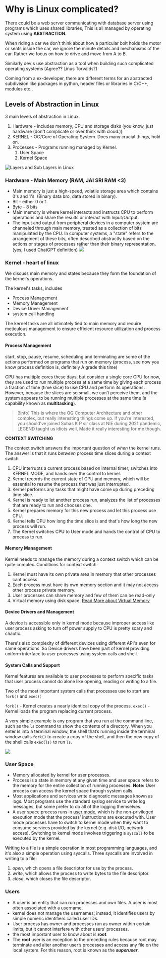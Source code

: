 # Why is Linux complicated?

There could be a web server communicating with database server using programs which uses shared libraries, This is all managed by operating system using **ABSTRACTION**.

When riding a car we don't think about how a particular bolt holds the motor or seats inside the car, we ignore the minute details and mechanisms of the car. Rather we focus on how to drive and move from A to B.

Similarly dev's use abstraction as a tool when building such complicated operating systems (Agree?? Linus Torvalds?)

Coming from a ex-developer, there are different terms for an abstracted subdivision like packages in python, header files or libraries in C/C++, modules etc.,

## Levels of Abstraction in Linux

3 main levels of abstraction in Linux.

1. Hardware - includes memory, CPU and storage disks (you know, just hardware (don't complicate or over think with cloud.))
2. KERNEL - OG/Core of Operating System. Does many crucial things, hold on.
3. Processes - Programs running managed by Kernel.
	1. User Space
	2. Kernel Space

![Layers and Sub Layers in Linux](Screenshots/1.1-LinuxSystemOrg.png)

### Hardware - Main Memory (RAM, JAI SRI RAM <3)

- Main memory is just a high-speed, volatile storage area which contains 0's and 1's. (Binary data bro, data stored in binary).
- Bit - either 0 or 1.
- Byte - 8 bits
- Main memory is where kernel interacts and instructs CPU to perform operations and share the results or interact with Input/Output.
- The input and output from peripheral devices in a computer system are channeled through main memory, treated as a collection of bits manipulated by the CPU. In computer systems, a "state" refers to the arrangement of these bits, often described abstractly based on the actions or stages of processes rather than their binary representation. (yes, I used ChatGPT definition)
![](Screenshots/OS_overview.jpeg)

### Kernel - heart of linux

We discuss main memory and states because they form the foundation of the kernel's operations. 

The kernel's tasks, includes
- Process Management
- Memory Management
- Device Driver Management
- system call handling

The kernel tasks are all intimately tied to main memory and require meticulous management to ensure efficient resource utilization and process execution.

#### Process Management

start, stop, pause, resume, scheduling and terminating are some of the actions performed on programs that run on memory (process, see now you know process definition is, definitely A grade this time)

CPU has multiple cores these days, but consider a single core CPU for now, they are used to run multiple process at a same time by giving each process a fraction of time (time slice) to use CPU and perform its operations. However, because the slices are so small, we can’t perceive them, and the system appears to be running multiple processes at the same time (a capability known as **multitasking**).

>[!info]
>This is where the OG Computer Architecture and other complex, but really interesting things come up. If you're interested, you should've joined Suhas K P sir class at NIE during 2021 pandemic, LEGEND taught us idiots well, Made it really interesting for me though.


**CONTEXT SWITCHING**

The context switch answers the important question of *when* the kernel runs. The answer is that it runs *between* process time slices during a context switch

1. CPU interrupts a current process based on internal timer, switches into KERNEL MODE, and hands over the control to kernel.
2. Kernel records the current state of CPU and memory, which will be essential to resume the process that was just interrupted.
3. Kernel performs any tasks that might have come up during preceding time slice.
4. Kernel is ready to let another process run, analyzes the list of processes that are ready to run and chooses one.
5. Kernel prepares memory for this new process and let this process use CPU.
6. Kernel tells CPU how long the time slice is and that's how long the new process will run.
7. The Kernel switches CPU to User mode and hands the control of CPU to process to run.

#### Memory Management

Kernel needs to manage the memory during a context switch which can be quite complex.
Conditions for context switch:
1. Kernel must have its own private area in memory that other processes cant access.
2. Each process must have its own memory section and it may not access other process private memory.
3. User processes can share memory and few of them can be read-only
4. Virtual memory using disk space. [Read More about Virtual Memory](https://www.techtarget.com/searchstorage/definition/virtual-memory)

#### Device Drivers and Management

A device is accessible only in kernel mode because improper access like user process asking to turn off power supply to CPU is pretty scary and chaotic.

There's also complexity of different devices using different API's even for same operations. So Device drivers have been part of kernel providing uniform interface to user processes using system calls and shell.

#### System Calls and Support

Kernel features are available to user processes to perform specific tasks that user process cannot do alone like opening, reading or writing to a file.

Two of the most important system calls that processes use to start are `fork()` and `exec()`

`fork()` - Kernel creates a nearly identical copy of the process.
`exec()` - Kernel loads the program replacing current process.

A very simple example is any program that you run at the command line, such as the `ls` command to show the contents of a directory. When you enter ls into a terminal window, the shell that’s running inside the terminal window calls `fork()` to create a copy of the shell, and then the new copy of the shell calls `exec(ls)` to run `ls`.

![](Screenshots/1.2-process_starting.png)

### User Space

- Memory allocated by kernel for user processes.
- Process is a state in memory at any given time and user space refers to the memory for the entire collection of running processes.
**Note:** User process can access the kernel space through system calls.
- Most applications and services write diagnostic messages known as logs. Most programs use the standard syslog service to write log messages, but some prefer to do all of the logging themselves.
- A user space process runs in [user mode](http://www.linfo.org/user_mode.html), which is the non-privileged execution mode that the process' instructions are executed with. User mode processes have to switch to kernel mode when they want to consume services provided by the kernel (e.g. disk I/O, network access). Switching to kernel mode involves triggering a `syscall` to be executed by the kernel.

Writing to a file is a simple operation in most programming languages, and it's also a simple operation using syscalls. Three syscalls are involved in writing to a file:

1. _open_, which opens a file descriptor for use by the process.
2. _write_, which allows the process to write bytes to the file descriptor.
3. _close_, which closes the file descriptor.

### Users

- A user is an entity that can run processes and own files. A user is most often associated with a username.
- kernel does not manage the usernames; instead, it identifies users by simple numeric identifiers called user IDs.
- User process has owner and processes run as owner within certain limits, but it cannot interfere with other users’ processes.
- the most important user to know about is **root**. 
- The **root** user is an exception to the preceding rules because root may terminate and alter another user’s processes and access any file on the local system. For this reason, root is known as the ***superuser***.